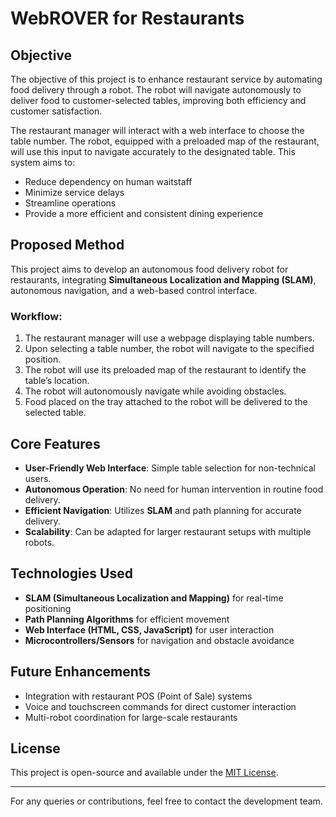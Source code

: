# WebROVER for Restaurants

## Objective
The objective of this project is to enhance restaurant service by automating food delivery through a robot. The robot will navigate autonomously to deliver food to customer-selected tables, improving both efficiency and customer satisfaction.  

The restaurant manager will interact with a web interface to choose the table number. The robot, equipped with a preloaded map of the restaurant, will use this input to navigate accurately to the designated table. This system aims to:  
- Reduce dependency on human waitstaff  
- Minimize service delays  
- Streamline operations  
- Provide a more efficient and consistent dining experience  

## Proposed Method
This project aims to develop an autonomous food delivery robot for restaurants, integrating **Simultaneous Localization and Mapping (SLAM)**, autonomous navigation, and a web-based control interface.  

### Workflow:
1. The restaurant manager will use a webpage displaying table numbers.  
2. Upon selecting a table number, the robot will navigate to the specified position.  
3. The robot will use its preloaded map of the restaurant to identify the table’s location.  
4. The robot will autonomously navigate while avoiding obstacles.  
5. Food placed on the tray attached to the robot will be delivered to the selected table.  

## Core Features
- **User-Friendly Web Interface**: Simple table selection for non-technical users.  
- **Autonomous Operation**: No need for human intervention in routine food delivery.  
- **Efficient Navigation**: Utilizes **SLAM** and path planning for accurate delivery.  
- **Scalability**: Can be adapted for larger restaurant setups with multiple robots.  

## Technologies Used
- **SLAM (Simultaneous Localization and Mapping)** for real-time positioning  
- **Path Planning Algorithms** for efficient movement  
- **Web Interface (HTML, CSS, JavaScript)** for user interaction  
- **Microcontrollers/Sensors** for navigation and obstacle avoidance  

## Future Enhancements
- Integration with restaurant POS (Point of Sale) systems  
- Voice and touchscreen commands for direct customer interaction  
- Multi-robot coordination for large-scale restaurants  

## License
This project is open-source and available under the [MIT License](LICENSE).  

---
For any queries or contributions, feel free to contact the development team.
